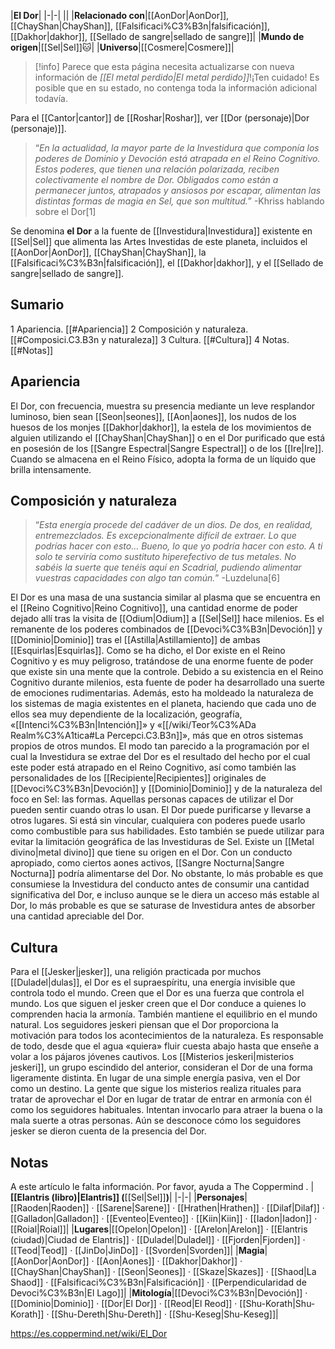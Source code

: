 

|**El Dor**|
|-|-|
||
|**Relacionado con**|[[AonDor\|AonDor]], [[ChayShan\|ChayShan]], [[Falsificaci%C3%B3n\|falsificación]], [[Dakhor\|dakhor]], [[Sellado de sangre\|sellado de sangre]]|
|**Mundo de origen**|[[Sel\|Sel]]🐱︎|
|**Universo**|[[Cosmere\|Cosmere]]|

> [!info] Parece que esta página necesita actualizarse con nueva información de *[[El metal perdido\|El metal perdido]]*!¡Ten cuidado! Es posible que en su estado, no contenga toda la información adicional todavía.

Para el [[Cantor\|cantor]] de [[Roshar\|Roshar]], ver [[Dor (personaje)\|Dor (personaje)]].
>“*En la actualidad, la mayor parte de la Investidura que componía los poderes de Dominio y Devoción está atrapada en el Reino Cognitivo. Estos poderes, que tienen una relación polarizada, reciben colectivamente el nombre de Dor. Obligados como están a permanecer juntos, atrapados y ansiosos por escapar, alimentan las distintas formas de magia en Sel, que son multitud.*”
\-Khriss hablando sobre el Dor[1]


Se denomina **el Dor** a la fuente de [[Investidura\|Investidura]] existente en [[Sel\|Sel]] que alimenta las Artes Investidas de este planeta, incluidos el [[AonDor\|AonDor]], [[ChayShan\|ChayShan]], la [[Falsificaci%C3%B3n\|falsificación]], el [[Dakhor\|dakhor]], y el [[Sellado de sangre\|sellado de sangre]].

## Sumario

1 Apariencia. [[#Apariencia]] 
2 Composición y naturaleza. [[#Composici.C3.B3n y naturaleza]] 
3 Cultura. [[#Cultura]] 
4 Notas. [[#Notas]] 


## Apariencia
El Dor, con frecuencia, muestra su presencia mediante un leve resplandor luminoso, bien sean [[Seon\|seones]], [[Aon\|aones]], los nudos de los huesos de los monjes [[Dakhor\|dakhor]], la estela de los movimientos de alguien utilizando el [[ChayShan\|ChayShan]] o en el Dor purificado que está en posesión de los [[Sangre Espectral\|Sangre Espectral]] o de los [[Ire\|Ire]].
Cuando se almacena en el Reino Físico, adopta la forma de un líquido que brilla intensamente.

## Composición y naturaleza
>“*Esta energía procede del cadáver de un dios. De dos, en realidad, entremezclados. Es excepcionalmente difícil de extraer. Lo que podrías hacer con esto… Bueno, lo que yo podría hacer con esto. A ti solo te serviría como sustituto hiperefectivo de tus metales. No sabéis la suerte que tenéis aquí en Scadrial, pudiendo alimentar vuestras capacidades con algo tan común.*”
\-Luzdeluna[6]


El Dor es una masa de una sustancia similar al plasma que se encuentra en el [[Reino Cognitivo\|Reino Cognitivo]], una cantidad enorme de poder dejado allí tras la visita de [[Odium\|Odium]] a [[Sel\|Sel]] hace milenios. Es el remanente de los poderes combinados de [[Devoci%C3%B3n\|Devoción]] y [[Dominio\|Dominio]] tras el [[Astilla\|Astillamiento]] de ambas [[Esquirlas\|Esquirlas]]. Como se ha dicho, el Dor existe en el Reino Cognitivo y es muy peligroso, tratándose de una enorme fuente de poder que existe sin una mente que la controle. Debido a su existencia en el Reino Cognitivo durante milenios, esta fuente de poder ha desarrollado una suerte de emociones rudimentarias. Además, esto ha moldeado la naturaleza de los sistemas de magia existentes en el planeta, haciendo que cada uno de ellos sea muy dependiente de la localización, geografía, «[[Intenci%C3%B3n\|Intención]]» y «[[/wiki/Teor%C3%ADa Realm%C3%A1tica#La Percepci.C3.B3n]]», más que en otros sistemas propios de otros mundos.
El modo tan parecido a la programación por el cual la Investidura se extrae del Dor es el resultado del hecho por el cual este poder está atrapado en el Reino Cognitivo, así como también las personalidades de los [[Recipiente\|Recipientes]] originales de [[Devoci%C3%B3n\|Devoción]] y [[Dominio\|Dominio]] y de la naturaleza del foco en Sel: las formas. Aquellas personas capaces de utilizar el Dor pueden sentir cuando otras lo usan.
El Dor puede purificarse y llevarse a otros lugares. Si está sin vincular, cualquiera con poderes puede usarlo como combustible para sus habilidades. Esto también se puede utilizar para evitar la limitación geográfica de las Investiduras de Sel.
Existe un [[Metal divino\|metal divino]] que tiene su origen en el Dor.
Con un conducto apropiado, como ciertos aones activos, [[Sangre Nocturna\|Sangre Nocturna]] podría alimentarse del Dor. No obstante, lo más probable es que consumiese la Investidura del conducto antes de consumir una cantidad significativa del Dor, e incluso aunque se le diera un acceso más estable al Dor, lo más probable es que se saturase de Investidura antes de absorber una cantidad apreciable del Dor.

## Cultura
Para el [[Jesker\|jesker]], una religión practicada por muchos [[Duladel\|dulas]], el Dor es el supraespíritu, una energía invisible que controla todo el mundo. Creen que el Dor es una fuerza que controla el mundo. Los que siguen el jesker creen que el Dor conduce a quienes lo comprenden hacia la armonía. También mantiene el equilibrio en el mundo natural. Los seguidores jeskeri piensan que el Dor proporciona la motivación para todos los acontecimientos de la naturaleza. Es responsable de todo, desde que el agua «quiera» fluir cuesta abajo hasta que enseñe a volar a los pájaros jóvenes cautivos. Los [[Misterios jeskeri\|misterios jeskeri]], un grupo escindido del anterior, consideran el Dor de una forma ligeramente distinta. En lugar de una simple energía pasiva, ven el Dor como un destino. La gente que sigue los misterios realiza rituales para tratar de aprovechar el Dor en lugar de tratar de entrar en armonía con él como los seguidores habituales. Intentan invocarlo para atraer la buena o la mala suerte a otras personas. Aún se desconoce cómo los seguidores jesker se dieron cuenta de la presencia del Dor.

## Notas

A este artículo le falta información. Por favor, ayuda a The Coppermind .
|**[[Elantris (libro)\|Elantris]] (**[[Sel\|Sel]]**)**|
|-|-|
|**Personajes**|[[Raoden\|Raoden]] · [[Sarene\|Sarene]] · [[Hrathen\|Hrathen]] · [[Dilaf\|Dilaf]] · [[Galladon\|Galladon]] · [[Eventeo\|Eventeo]] · [[Kiin\|Kiin]] · [[Iadon\|Iadon]] · [[Roial\|Roial]]|
|**Lugares**|[[Opelon\|Opelon]] · [[Arelon\|Arelon]] · [[Elantris (ciudad)\|Ciudad de Elantris]] · [[Duladel\|Duladel]] · [[Fjorden\|Fjorden]] · [[Teod\|Teod]] · [[JinDo\|JinDo]] · [[Svorden\|Svorden]]|
|**Magia**|[[AonDor\|AonDor]] · [[Aon\|Aones]] · [[Dakhor\|Dakhor]] · [[ChayShan\|ChayShan]] · [[Seon\|Seones]] · [[Skaze\|Skazes]] · [[Shaod\|La Shaod]] · [[Falsificaci%C3%B3n\|Falsificación]] · [[Perpendicularidad de Devoci%C3%B3n\|El Lago]]|
|**Mitología**|[[Devoci%C3%B3n\|Devoción]] · [[Dominio\|Dominio]] · [[Dor\|El Dor]] · [[Reod\|El Reod]] · [[Shu-Korath\|Shu-Korath]] · [[Shu-Dereth\|Shu-Dereth]] · [[Shu-Keseg\|Shu-Keseg]]|



https://es.coppermind.net/wiki/El_Dor